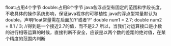 float:占用4个字节
double:占用8个字节
java各浮点型有固定的范围和字段长度，不收具体的操作系统影响，保证java程序的可移植性
java的浮点型常量默认为double，声明float常量需在后面加'f'或者'F'
double num1 = 2.7;
double num2 = 8.1 / 3; //得到是一个接近2.7的值，而不是2.7
所以，当我们对运算接口是小数的进行相等运算的时候，直接判断不安全，应该是以两个数的差距的绝对值，在某个精度的范围内判断
